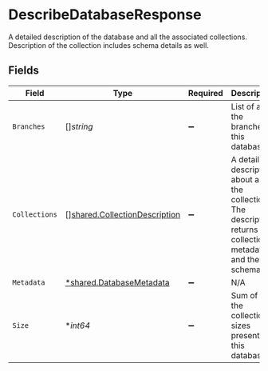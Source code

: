 # DescribeDatabaseResponse

A detailed description of the database and all the associated collections. Description of the collection includes schema details as well.


## Fields

| Field                                                                                                         | Type                                                                                                          | Required                                                                                                      | Description                                                                                                   |
| ------------------------------------------------------------------------------------------------------------- | ------------------------------------------------------------------------------------------------------------- | ------------------------------------------------------------------------------------------------------------- | ------------------------------------------------------------------------------------------------------------- |
| `Branches`                                                                                                    | []*string*                                                                                                    | :heavy_minus_sign:                                                                                            | List of all the branches in this database                                                                     |
| `Collections`                                                                                                 | [][shared.CollectionDescription](../../../pkg/models/shared/collectiondescription.md)                         | :heavy_minus_sign:                                                                                            | A detailed description about all the collections. The description returns collection metadata and the schema. |
| `Metadata`                                                                                                    | [*shared.DatabaseMetadata](../../../pkg/models/shared/databasemetadata.md)                                    | :heavy_minus_sign:                                                                                            | N/A                                                                                                           |
| `Size`                                                                                                        | **int64*                                                                                                      | :heavy_minus_sign:                                                                                            | Sum of all the collections sizes present in this database                                                     |